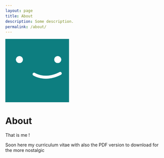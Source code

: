 ```yaml
---
layout: page
title: About
description: Some description.
permalink: /about/
---
```


<img class="img-rounded" src="/assets/img/uploads/profile.png" alt="Arnaud Jaffrennou" width="200">

# About

That is me !

Soon here my curriculum vitae
with also the PDF version to download for the more nostalgic
